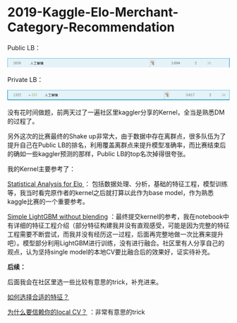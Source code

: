 # 2019-Kaggle-Elo-Merchant-Category-Recommendation

Public LB：  

![image](https://raw.githubusercontent.com/tools-only/2019-Kaggle-Elo-Merchant-Category-Recommendation/master/Public%20LB.png)

Private LB：  

![image](https://raw.githubusercontent.com/tools-only/2019-Kaggle-Elo-Merchant-Category-Recommendation/master/Private%20LB.png)

没有花时间做题，前两天过了一遍社区里kaggler分享的Kernel，全当是熟悉DM的过程了。    

另外这次的比赛最终的Shake up非常大，由于数据中存在离群点，很多队伍为了提升自己在Public LB的排名，利用覆盖离群点来提升模型准确率，而比赛结束后的确如一些kaggler预测的那样，Public LB的top名次掉得很夸张。  

我的Kernel主要参考了：  

[Statistical Analysis for Elo ](https://www.kaggle.com/mjbahmani/statistical-analysis-for-elo) ： 包括数据处理、分析，基础的特征工程，模型训练等，我当时看完原作者的kernel之后就打算以此作为base model，作为熟悉kaggle比赛的一个重要参考。  

[Simple LightGBM without blending](https://www.kaggle.com/mfjwr1/simple-lightgbm-without-blending) ：最终提交kernel的参考，我在notebook中有详细的特征工程介绍（部分特征构建我并没有直观感受，可能是因为完整的特征工程需要不断尝试，而我并没有经历这一过程，后面再完整地做一次比赛来提升吧）。模型部分利用LightGBM进行训练，没有进行融合。社区里有人分享自己的观点，认为坚持single model的本地CV要比融合后的效果好，证实待补充。  



**后续：**  

后面我会在社区里选一些比较有意思的trick，补充进来。  

[如何选择合适的特征？](https://www.kaggle.com/c/elo-merchant-category-recommendation/discussion/82052)

[为什么要信赖你的local CV？](https://www.kaggle.com/tunguz/elo-adversarial-validation) ：非常有意思的trick




